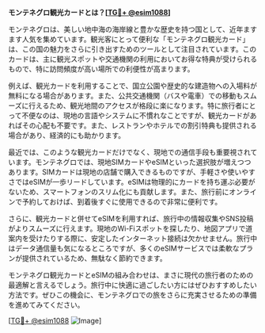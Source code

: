 **モンテネグロ観光カードとは？[[TG💪+ @esim1088](https://t.me/s/esim1088)]**

モンテネグロは、美しい地中海の海岸線と豊かな歴史を持つ国として、近年ますます人気を集めています。観光客にとって便利な「モンテネグロ観光カード」は、この国の魅力をさらに引き出すためのツールとして注目されています。このカードは、主に観光スポットや交通機関の利用においてお得な特典が受けられるもので、特に訪問頻度が高い場所での利便性が高まります。

例えば、観光カードを利用することで、国立公園や歴史的な建造物への入場料が無料になる場合があります。また、公共交通機関（バスや電車）での移動もスムーズに行えるため、観光地間のアクセスが格段に楽になります。特に旅行者にとって不便なのは、現地の言語やシステムに不慣れなことですが、観光カードがあればその心配も不要です。また、レストランやホテルでの割引特典も提供される場合があり、経済的にも助かります。

最近では、このような観光カードだけでなく、現地での通信手段も重要視されています。モンテネグロでは、現地SIMカードやeSIMといった選択肢が増えつつあります。SIMカードは現地の店舗で購入できるものですが、手軽さや使いやすさではeSIMが一歩リードしています。eSIMは物理的にカードを持ち運ぶ必要がないため、スマートフォンのスリム化にも貢献します。また、旅行前にオンラインで予約しておけば、到着後すぐに使用できるので非常に便利です。

さらに、観光カードと併せてeSIMを利用すれば、旅行中の情報収集やSNS投稿がよりスムーズに行えます。現地のWi-Fiスポットを探したり、地図アプリで道案内を受けたりする際に、安定したインターネット接続は欠かせません。旅行中はデータ通信量も気になるところですが、多くのeSIMサービスでは柔軟なプランが提供されているため、無駄なく節約できます。

モンテネグロ観光カードとeSIMの組み合わせは、まさに現代の旅行者のための最適解と言えるでしょう。旅行中に快適に過ごしたい方にはぜひおすすめしたい方法です。ぜひこの機会に、モンテネグロでの旅をさらに充実させるための準備を進めてみてください。

[[TG💪+ @esim1088](https://t.me/s/esim1088) ![Image](https://i.postimg.cc/Y0z9fWf4/image.png)]